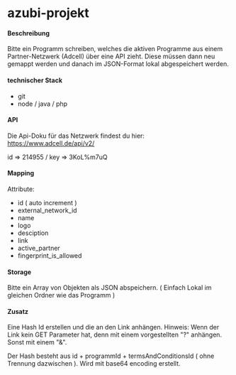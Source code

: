 # azubi-projekt

#### Beschreibung

Bitte ein Programm schreiben, welches die aktiven Programme aus einem Partner-Netzwerk (Adcell) über eine API zieht.
Diese müssen dann neu gemappt werden und danach im JSON-Format lokal abgespeichert werden.


#### technischer Stack
* git
* node / java / php


#### API 
Die Api-Doku für das Netzwerk findest du hier:
https://www.adcell.de/api/v2/

id => 214955 / key  => 3KoL%m7uQ

#### Mapping
Attribute: 
* id ( auto increment ) 
* external_network_id
* name
* logo
* desciption
* link
* active_partner
* fingerprint_is_allowed

#### Storage
Bitte ein Array von Objekten als JSON abspeichern. ( Einfach Lokal im gleichen Ordner wie das Programm ) 


#### Zusatz
Eine Hash Id erstellen und die an den Link anhängen. 
Hinweis: Wenn der Link kein GET Parameter hat, denn mit einem vorgestellten "?" anhängen. Sonst mit einem "&".

Der Hash besteht aus id + programmId + termsAndConditionsId ( ohne Trennung dazwischen ). Wird mit base64 encoding erstellt.

